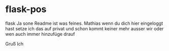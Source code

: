 # flask-pos
flask
Ja sone Readme ist was feines. 
Mathias wenn du dich hier eingeloggt hast setze ich das auf privat und schon kommt keiner 
mehr ausser wir oder wen auch immer hinzufüge drauf

Gruß
Ich
